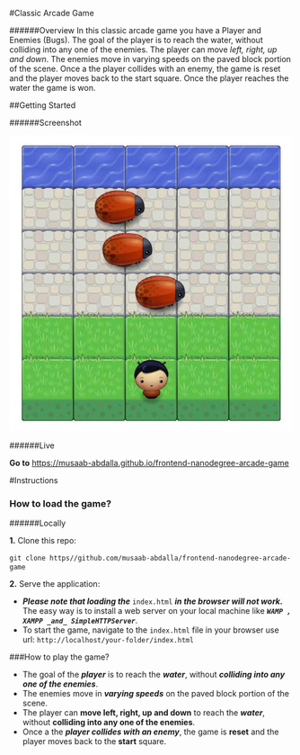 #Classic Arcade Game

######Overview
In this classic arcade game you have a Player and Enemies (Bugs). The goal of the player is to reach the water, without colliding into any one of the enemies. The player can move _left, right, up and down_. The enemies move in varying speeds on the paved block portion of the scene. Once a the player collides with an enemy, the game is reset and the player moves back to the start square. Once the player reaches the water the game is won. <br/>

##Getting Started

######Screenshot

![alt text](https://raw.githubusercontent.com/musaab-abdalla/musaab-abdalla.github.io/master/frontend-nanodegree-arcade-game/images/screenshot.jpg "Classic arcade game")

######Live

**Go to** https://musaab-abdalla.github.io/frontend-nanodegree-arcade-game

#Instructions

### How to load the game?

######Locally

**1.** Clone this repo:

```
git clone https//github.com/musaab-abdalla/frontend-nanodegree-arcade-game
```

**2.** Serve the application:

* _**Please note that loading the**_ `index.html` _**in the browser will not work.**_ The easy way is to install a web server on your local machine like **_`WAMP , XAMPP _and_ SimpleHTTPServer`_**.
* To start the game, navigate to the `index.html` file in your browser use url: `http://localhost/your-folder/index.html`

###How to play the game?

* The goal of the _**player**_ is to reach the _**water**_, without _**colliding into any one of the enemies**_.
* The enemies move in _**varying speeds**_ on the paved block portion of the scene.
* The player can **move left, right, up and down** to reach the _**water**_, without **colliding into any one of the enemies**.
* Once a the _**player collides with an enemy**_, the game is **reset** and the player moves back to the **start** square.
